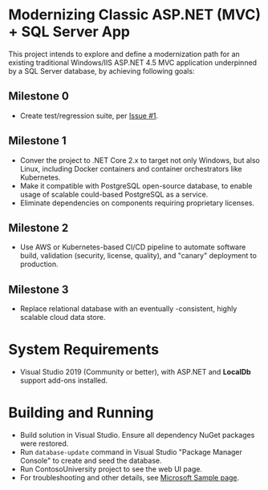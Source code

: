 Modernizing Classic ASP.NET (MVC) + SQL Server App
==================================================

This project intends to explore and define a modernization path
for an existing traditional Windows/IIS ASP.NET 4.5 MVC
application underpinned by a SQL Server database, by achieving
following goals:

## Milestone 0

- Create test/regression suite, per [Issue #1](/../../issues/1).

## Milestone 1

- Conver the project to .NET Core 2.x to target not only Windows,
but also Linux, including Docker containers and container
orchestrators like Kubernetes.
- Make it compatible with PostgreSQL open-source database, to
enable usage of scalable could-based PostgreSQL as a service.
- Eliminate dependencies on components requiring proprietary
licenses.

## Milestone 2

- Use AWS or Kubernetes-based CI/CD pipeline to automate software
build, validation (security, license, quality), and "canary"
deployment to production.

## Milestone 3

- Replace relational database with an eventually
-consistent, highly scalable cloud data store.

# System Requirements

- Visual Studio 2019 (Community or better), with ASP.NET and
**LocalDb** support add-ons installed.

# Building and Running

- Build solution in Visual Studio. Ensure all dependency NuGet
packages were restored.
- Run `database-update` command in Visual Studio "Package Manager
Console" to create and seed the database.
- Run ContosoUniversity project to see the web UI page.
- For troubleshooting and other details, see [Microsoft Sample 
page](https://code.msdn.microsoft.com/ASPNET-MVC-Application-b01a9fe8).
